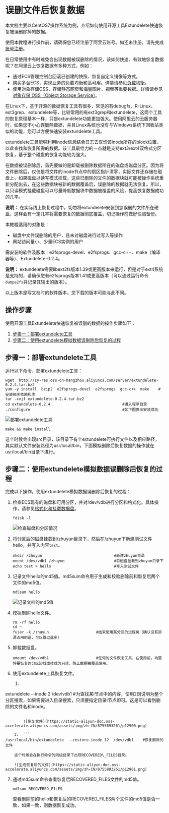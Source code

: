 # 误删文件后恢复数据

本文档主要以CentOS7操作系统为例，介绍如何使用开源工具Extundelete快速恢复被误删除掉的数据。

使用本教程进行操作前，请确保您已经注册了阿里云账号。如还未注册，请先完成[账号注册](https://account.alibabacloud.com/register/intl_register.htm)。

在日常使用中有时难免会出现数据被误删除的情况，该如何快速、有效地恢复数据呢？在阿里云上恢复数据有多种方式，例如：

-   通过ECS管理控制台回滚已创建的快照、恢复自定义镜像等方式。
-   购买多台ECS，实现业务的负载均衡和高可用。详情请参见[负载均衡](/intl.zh-CN/传统型负载均衡CLB/CLB产品简介/什么是传统型负载均衡CLB.md)。
-   使用对象存储OSS，存储静态网页和海量图片、视频等重要数据。详情请参见[对象存储 OSS（Object Storage Service）](/intl.zh-CN/产品简介/什么是对象存储OSS.md)。

在Linux下，基于开源的数据恢复工具有很多，常见的有debugfs、R-Linux、ext3grep、extundelete等，比较常用的有ext3grep和extundelete，这两个工具的恢复原理基本一样，只是extundelete功能更加强大。使用阿里云的云服务器时，如果您不小心误删除数据，并且Linux系统也没有与Windows系统下回收站类似的功能，您可以方便快速安装extundelete工具。

extundelete工具能够利用inode信息结合日志去查询该inode所在的block位置，以此查找和恢复所需的数据。该工具最给力的一点就是支持ext3/ext4双格式分区恢复，基于整个磁盘的恢复功能较为强大。

在数据被误删除后，首先要做的是卸载被删除数据所在的磁盘或磁盘分区。因为将文件删除后，仅仅是将文件的inode节点中的扇区指针清零，实际文件还存储在磁盘上，如果磁盘以读写模式挂载，这些已删除的文件的数据块就可能被操作系统重新分配出去，在这些数据块被新的数据覆盖后，误删除的数据就无法恢复。所以，以只读模式挂载磁盘可以尽量降低数据块中数据被覆盖的风险，提高恢复数据成功的几率。

**说明：** 在实际线上恢复过程中，切勿将extundelete安装到您误删的文件所在硬盘，这样会有一定几率将需要恢复的数据彻底覆盖，切记操作前做好快照备份。

本教程适用的对象是：

-   磁盘中文件误删除的用户，且未对磁盘进行过写入等操作
-   网站访问量小、少量ECS实例的用户

需安装的软件及版本：e2fsprogs-devel、e2fsprogs、gcc-c++、make（编译器等）、Extundelete-0.2.4。

**说明：** extundelete需要libext2fs版本1.39或更高版本来运行，但是对于ext4系统是支持的，请确保您有e2fsprogs版本1.41或更高版本（可以通过运行命令`dumpe2fs`并记录其输出的版本）。

以上版本是写文档时的软件版本。您下载的版本可能与此不同。

## 操作步骤

使用开源工具Extundelete快速恢复被误删的数据的操作步骤如下：

1.  [步骤一：部署extundelete工具](#section_vdo_3hc_rfl)
2.  [步骤二：使用extundelete模拟数据误删除后恢复的过程](#section_xex_k3r_hup)

## 步骤一：部署extundelete工具

运行以下命令，部署extundelete工具：

```
wget  http://zy-res.oss-cn-hangzhou.aliyuncs.com/server/extundelete-0.2.4.tar.bz2
yum -y install  bzip2  e2fsprogs-devel  e2fsprogs  gcc-c++  make    #安装相关依赖和库
tar -xvjf extundelete-0.2.4.tar.bz2
cd extundelete-0.2.4                                #进入程序目录
./configure                                         #如下图表示安装成功
```

![部署extundelete工具](https://static-aliyun-doc.oss-accelerate.aliyuncs.com/assets/img/zh-CN/8755893261/p12896.png)

```
make && make install
```

这个时候会出现src目录，该目录下有个extundelete可执行文件以及相应路径，其实默认文件安装路径为usr/local/bin，下面模拟删除后恢复数据的操作就在usr/local/bin目录下进行。

## 步骤二：使用extundelete模拟数据误删除后恢复的过程

完成以下操作，使用extundelete模拟数据误删除后恢复的过程：

1.  检查ECS现有的磁盘和可用分区，并对/dev/vdb进行分区和格式化。具体操作，请参见[格式化和挂载数据盘](/intl.zh-CN/块存储/云盘/分区格式化数据盘/Linux格式化数据盘.md)。

    ```
    fdisk -l
    ```

    ![检查磁盘和分区情况](https://static-aliyun-doc.oss-accelerate.aliyuncs.com/assets/img/zh-CN/8755893261/p12898.png)

2.  将分区后的磁盘挂载到/zhuyun目录下，然后在/zhuyun下新建测试文件hello，并写入内容`test`。

    ```
    mkdir /zhuyun                                #新建zhuyun目录
    mount /dev/vdb1 /zhuyun                      #将磁盘挂载到zhuyun目录下
    echo test > hello                            #写入测试文件
    ```

3.  记录文件hello的md5值。md5sum命令用于生成和校验删除前和恢复后两个文件的md5值。

    ```
    md5sum hello
    ```

    ![记录文档的md5值](https://static-aliyun-doc.oss-accelerate.aliyuncs.com/assets/img/zh-CN/8755893261/p12899.png)

4.  模拟删除hello文件。

    ```
    rm -rf hello
    cd ~
    fuser -k /zhuyun                     #结束使用某分区的进程树（确认没有资源占用的话，可以跳过此步）
    ```

5.  卸载数据盘。

    ```
    umount /dev/vdb1                     #任何的文件恢复工具，在使用前，均要将要恢复的分区卸载或挂载为只读，防止数据被覆盖使用。
    ```

6.  使用extundelete工具恢复文件。

    1.  ```
extundelete --inode 2 /dev/vdb1       #为查找某i节点中的内容，使用2则说明为整个分区搜索，如果需要进入目录搜索，只须要指定目录I节点即可。这是可以看到删除的文件名和inode。
```

        ![恢复文件](https://static-aliyun-doc.oss-accelerate.aliyuncs.com/assets/img/zh-CN/8755893261/p12900.png)

    2.  ```
/usr/local/bin/extundelete  --restore-inode 12  /dev/vdb1    #恢复删除的文件
```

        这个时候会在执行命令的同级目录下出现RECOVERED\_FILES目录。

        ![生成恢复后的文件](https://static-aliyun-doc.oss-accelerate.aliyuncs.com/assets/img/zh-CN/8755893261/p12901.png)

7.  通过md5sum命令查看恢复后RECOVERED\_FILES文件的md5值。

    ```
    md5sum RECOVERED_FILES
    ```

    查看删除前的hello和恢复后的RECOVERED\_FILES两个文件的md5值是否一致，如果一致，则数据恢复成功。


